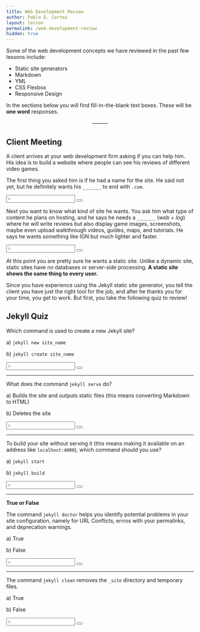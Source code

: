 ```yaml
---
title: Web Development Review
author: Pablo E. Cortez
layout: lesson
permalink: /web-development-review
hidden: true
---
```


Some of the web development concepts we have reviewed in the past few lessons include:

- Static site generators
- Markdown
- YML
- CSS Flexbox
- Responsive Design


In the sections below you will find fill-in-the-blank text boxes. These will be **one word** responses.

<div style="text-align: center;">
        &mdash;&mdash;&mdash;
</div>

## Client Meeting

A client arrives at your web development firm asking if you can help him. His idea is to build a website where people can see his reviews of different video games.

The first thing you asked him is if he had a name for the site. He said not yet, but he definitely wants his `_______` to end with `.com`.

<div style="visibility: visible;" class="lesson" data-answer="domain">
<input type="text" class="userInput" placeholder="> ">
        <button class="checkBtn" onclick="checkAnswer(this)"></button>
        <p class="feedback">
        </p>

</div>

Next you want to know what kind of site he wants. You ask him what type of content he plans on hosting, and he says he needs a `_______` (*web* + *log*) where he will write reviews but also display game images, screenshots, maybe even upload walkthrough videos, guides, maps, and tutorials. He says he wants something like IGN but much lighter and faster.

<div style="visibility: visible;" class="lesson" data-answer="blog">
<input type="text" class="userInput" placeholder=">">
        <button class="checkBtn" onclick="checkAnswer(this)"></button>
        <p class="feedback">
        </p>

</div>

At this point you are pretty sure he wants a static site. Unlike a dynamic site, static sites have no databases or server-side processing. **A static site shows the same thing to every user.**

Since you have experience using the Jekyll static site generator, you tell the client you have just the right tool for the job, and after he thanks you for your time, you get to work. But first, you take the following quiz to review!

## Jekyll Quiz

Which command is used to create a new Jekyll site?

a) `jekyll new site_name`

b) `jekyll create site_name`

<div class="lesson" data-answer="a">
<input type="text" class="userInput" placeholder=">">
        <button class="checkBtn" onclick="checkAnswer(this)"></button>
        <p class="feedback">
        </p>
</div>

---

What does the command `jekyll serve` do?

a) Builds the site and outputs static files (this means converting Markdown to HTML)

b) Deletes the site

<div class="lesson" data-answer="a">
<input type="text" class="userInput" placeholder=">">
        <button class="checkBtn" onclick="checkAnswer(this)"></button>
        <p class="feedback">
        </p>
</div>

---

To build your site without serving it (this means making it available on an address like `localhost:4000`), which command should you use?

a) `jekyll start`

b) `jekyll build`

<div class="lesson" data-answer="b">
<input type="text" class="userInput" placeholder=">">
        <button class="checkBtn" onclick="checkAnswer(this)"></button>
        <p class="feedback">
        </p>
</div>

---

**True or False**

The command `jekyll doctor` helps you identify potential problems in your site configuration, namely for URL Conflicts, errros with your permalinks, and deprecation warnings.

a) True

b) False

<div class="lesson" data-answer="a">
<input type="text" class="userInput" placeholder=">">
        <button class="checkBtn" onclick="checkAnswer(this)"></button>
        <p class="feedback">
        </p>
</div>

---

The command `jekyll clean` removes the `_site` directory and temporary files.

a) True

b) False

<div class="lesson" data-answer="a">
<input type="text" class="userInput" placeholder=">">
        <button class="checkBtn" onclick="checkAnswer(this)"></button>
        <p class="feedback">
        </p>
</div>
